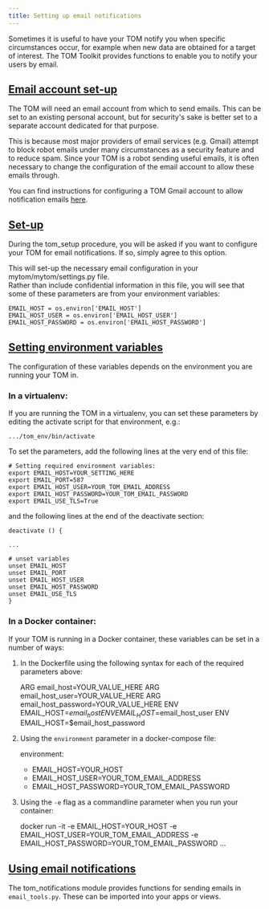 ```yaml
---
title: Setting up email notifications
---
```


Sometimes it is useful to have your TOM notify you when specific circumstances occur, 
for example when new data are obtained for a target of interest.  The TOM Toolkit provides
functions to enable you to notify your users by email.  

## [Email account set-up](#email_account_setup)

The TOM will need an email account from which to send emails.  This can be set to an existing
personal account, but for security's sake is better set to a separate account dedicated for 
that purpose.  

This is because most major providers of email services (e.g. Gmail) attempt to block robot emails 
under many circumstances as a security feature and to reduce spam.  Since your TOM is a robot sending 
useful emails, it is often necessary to change the configuration of the email account to allow these
emails through.  

You can find instructions for configuring a TOM Gmail account to allow notification emails [here](https://support.google.com/accounts/answer/6010255).

## [Set-up](#setup)

During the tom_setup procedure, you will be asked if you want to configure your TOM for 
email notifications.  If so, simply agree to this option.  

This will set-up the necessary email configuration in your mytom/mytom/settings.py file.  
Rather than include confidential information in this file, you will see that some of 
these parameters are from your environment variables:

    EMAIL_HOST = os.environ['EMAIL_HOST']
    EMAIL_HOST_USER = os.environ['EMAIL_HOST_USER']
    EMAIL_HOST_PASSWORD = os.environ['EMAIL_HOST_PASSWORD']

## [Setting environment variables](#setting_env_var)

The configuration of these variables depends on the environment you are running your TOM in.

### In a virtualenv:
If you are running the TOM in a virtualenv, you can set these parameters by editing the activate script 
for that environment, e.g.:

    .../tom_env/bin/activate

To set the parameters, add the following lines at the very end of this file:

    # Setting required environment variables:
    export EMAIL_HOST=YOUR_SETTING_HERE
    export EMAIL_PORT=587
    export EMAIL_HOST_USER=YOUR_TOM_EMAIL_ADDRESS
    export EMAIL_HOST_PASSWORD=YOUR_TOM_EMAIL_PASSWORD
    export EMAIL_USE_TLS=True

and the following lines at the end of the deactivate section:

    deactivate () {
    
    ...
    
    # unset variables
    unset EMAIL_HOST
    unset EMAIL_PORT
    unset EMAIL_HOST_USER
    unset EMAIL_HOST_PASSWORD
    unset EMAIL_USE_TLS
    }

### In a Docker container:

If your TOM is running in a Docker container, these variables can be set in a number of ways:

1) In the Dockerfile using the following syntax for each of the required parameters above:
    
    ARG email_host=YOUR_VALUE_HERE
    ARG email_host_user=YOUR_VALUE_HERE
    ARG email_host_password=YOUR_VALUE_HERE
    ENV EMAIL_HOST=$email_host
    ENV EMAIL_HOST=$email_host_user
    ENV EMAIL_HOST=$email_host_password

2) Using the `environment` parameter in a docker-compose file:

    environment:
      - EMAIL_HOST=YOUR_HOST
      - EMAIL_HOST_USER=YOUR_TOM_EMAIL_ADDRESS
      - EMAIL_HOST_PASSWORD=YOUR_TOM_EMAIL_PASSWORD

3) Using the `-e` flag as a commandline parameter when you run your container:

    docker run -it -e EMAIL_HOST=YOUR_HOST -e EMAIL_HOST_USER=YOUR_TOM_EMAIL_ADDRESS -e EMAIL_HOST_PASSWORD=YOUR_TOM_EMAIL_PASSWORD ...


## [Using email notifications](#using_email)

The tom_notifications module provides functions for sending emails in `email_tools.py`.  These can be imported into your apps or views.
